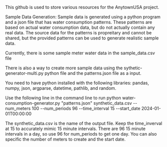 This github is used to store various resources for the AnytownUSA project.

Sample Data Generation:
Sample data is generated using a python program and a json file that has water consumption patterns. These patterns are based on actual water consumption data, but do not actually contain any real data. The source data for the patterns is propreitary and cannot be shared, but the provided patterns can be used to generate realistic sample data.

Currently, there is some sample meter water data in the sample_data.csv file

There is also a way to create more sample data using the sythetic-generator-multi.py python file and the patterns.json file as a input.

You need to have python installed with the following libraries: pandas, numpy, json, argparse, datetime, pathlib, and random.

Use the following line in the command line to run python
     water-consumption-generator.py "patterns.json" synthetic_data.csv --num_meters 100 --num_periods 96 --time_interval 15 --start_date 2024-01-01T00:00:00

The synthetic_data.csv is the name of the output file. Keep the time_inverval at 15 to accurately mimic 15 minute intervals. There are 96 15 minute intervals in a day, so use 96 for num_periods to get one day. You can also specific the number of meters to create and the start date.
